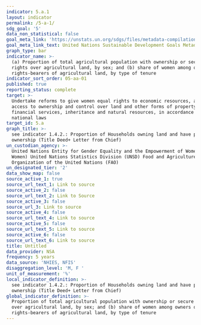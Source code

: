 ```yaml
---
indicator: 5.a.1
layout: indicator
permalink: /5-a-1/
sdg_goal: '5'
data_non_statistical: false
goal_meta_link: 'https://unstats.un.org/sdgs/files/metadata-compilation/Metadata-Goal-5.pdf '
goal_meta_link_text: United Nations Sustainable Development Goals Metadata (PDF 4.0 MB)
graph_type: bar
indicator_name: >-
  (a) Proportion of total agricultural population with ownership or secure
  rights over agricultural land, by sex; and (b) share of women among owners or
  rights-bearers of agricultural land, by type of tenure
indicator_sort_order: 05-aa-01
published: true
reporting_status: complete
target: >-
  Undertake reforms to give women equal rights to economic resources, as well as
  access to ownership and control over land and other forms of property,
  financial services, inheritance and natural resources, in accordance with
  national laws
target_id: 5.a
graph_title: >-
  see indicator 1.4.2.: Proportion of Households owning land and have proof of
  ownership (Title Deed+ Letter from Chief) 
un_custodian_agency: >-
  United Nations Entity for Gender Equality and the Empowerment of Women (UN
  Women) United Nations Statistics Division (UNSD) Food and Agriculture
  Organization of the United Nations (FAO)
un_designated_tier: '2'
data_show_map: false
source_active_1: true
source_url_text_1: Link to source
source_active_2: false
source_url_text_2: Link to Source
source_active_3: false
source_url_3: Link to source
source_active_4: false
source_url_text_4: Link to source
source_active_5: false
source_url_text_5: Link to source
source_active_6: false
source_url_text_6: Link to source
title: Untitled
data_provider: NSA
frequency: 5 years
data_source: 'NHIES, NFIS'
disaggregation_level: 'M, F '
unit_of_measurement: '%'
local_indicator_definition: >-
  see indicator 1.4.2.: Proportion of Households owning land and have proof of
  ownership (Title Deed+ Letter from Chief) 
global_indicator_definition: >-
  Proportion of total agricultural population with ownership or secure rights
  over agricultural land, by sex; and (b) share of women among owners or
  rights-bearers of agricultural land, by type of tenure
---
```


